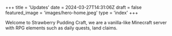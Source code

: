 +++
title = 'Updates'
date = 2024-03-27T14:31:06Z
draft = false
featured_image = 'images/hero-home.jpeg'
type = 'index'
+++

Welcome to Strawberry Pudding Craft, we are a vanilla-like Minecraft server with RPG elements such as daily quests, land claims.

